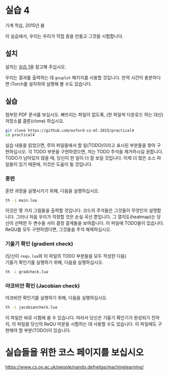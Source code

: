 # 실습 4
기계 학습, 2015년 봄

이 실습에서, 우리는 우리가 직접 층을 만들고 그것을 시험합니다.

## 설치
설치는 [실습 1](https://github.com/oxford-cs-ml-2015/practical1)을 참고해 주십시오. 

우리는 결과를 출력하는 데 `gnuplot` 패키지를 사용할 것입니다. 만약 시간이 충분하다면 iTorch를 설치하여 실행해 볼 수도 있습니다.

## 실습
첨부된 PDF 문서를 보십시오. 빠뜨리는 파일이 없도록, (한 파일씩 다운로드 하는 대신) 저장소를 클론(clone) 하십시오.   
```bash
git clone https://github.com/oxford-cs-ml-2015/practical4
cd practical4
```

실습 내용을 읽었으면, 루아 파일들에서 할 일(TODO)이라고 표시된 부분들을 찾아 구현하십시오.
각 TODO 부분을 구현하였으면, 저는 TODO 주석을 제거하시길 권합니다. TODO가 남아있지 않을 때, 당신이 한 일이 더 잘 보일 것입니다.
이제 더 많은 소스 파일들이 있기 때문에, 이것은 도움이 될 것입니다.

### 훈련
훈련 과정을 실행시키기 위해, 다음을 실행하십시오.
```bash
th -i main.lua
```
이것은 몇 가지 그림들을 출력할 것입니다. 코드의 주석들은 그것들이 무엇인지 설명합니다. 
그러나 처음 우리가 걱정할 것은 손실 곡선 뿐입니다. 그 열지도(heatmap)는 당신이 선택한 두 변수들 사이 결정 결계들을 보여줍니다.
이 파일에 TODO들이 있습니다. ReQU를 모두 구현하였다면, 그것들을 주석 해제하십시오.

### 기울기 확인 (gradient check)
(당신이 `requ.lua`와 이 파일의 TODO 부분들을 모두 작성한 다음)  
기울기 확인기를 실행하기 위해, 다음을 실행하십시오.
```bash
th -i gradcheck.lua
```

### 야코비안 확인 (Jacobian check)
야코비안 확인기를 실행하기 위해, 다음을 실행하십시오.
```bash
th -i jacobiancheck.lua
```
이 파일은 바로 시험에 쓸 수 있습니다. 따라서 당신은 기울기 확인기가 완성되기 전까지, 이 파일을 당신의 ReQU 미분을 시험하는 데 사용할 수도 있습니다. 이 파일에도 구현해야 할 부분(TODO)이 있습니다.

# 실습들을 위한 코스 페이지를 보십시오
<https://www.cs.ox.ac.uk/people/nando.defreitas/machinelearning/>

